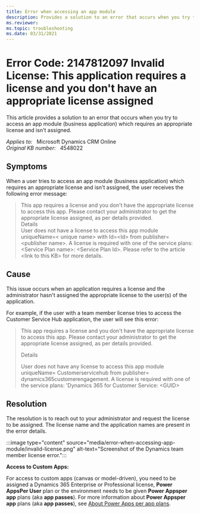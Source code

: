 ```yaml
---
title: Error when accessing an app module
description: Provides a solution to an error that occurs when you try to access an app module.
ms.reviewer: 
ms.topic: troubleshooting
ms.date: 03/31/2021
---
```

# Error Code: 2147812097 Invalid License: This application requires a license and you don't have an appropriate license assigned

This article provides a solution to an error that occurs when you try to access an app module (business application) which requires an appropriate license and isn't assigned.

_Applies to:_ &nbsp; Microsoft Dynamics CRM Online  
_Original KB number:_ &nbsp; 4548022

## Symptoms

When a user tries to access an app module (business application) which requires an appropriate license and isn't assigned, the user receives the following error message:

> This app requires a license and you don't have the appropriate license to access this app. Please contact your administrator to get the appropriate license assigned, as per details provided.  
Details  
User does not have a license to access this app module uniqueName=< unique name> with Id=\<Id> from publisher=\<publisher name>. A license is required with one of the service plans: \<Service Plan name>: \<Service Plan Id>. Please refer to the article \<link to this KB> for more details.

## Cause

This issue occurs when an application requires a license and the administrator hasn't assigned the appropriate license to the user(s) of the application.

For example, if the user with a team member license tries to access the Customer Service Hub application, the user will see this error:

> This app requires a license and you don't have the appropriate license to access this app. Please contact your administrator to get the appropriate license assigned, as per details provided.  
>
>Details
>
> User does not have any license to access this app module uniqueName= Customerservicehub from publisher= dynamics365customerengagement. A license is required with one of the service plans: 'Dynamics 365 for Customer Service: \<GUID>

## Resolution

The resolution is to reach out to your administrator and request the license to be assigned. The license name and the application names are present in the error details.

:::image type="content" source="media/error-when-accessing-app-module/invalid-license.png" alt-text="Screenshot of the Dynamics team member license error.":::

**Access to Custom Apps:**

For access to custom apps (canvas or model-driven), you need to be assigned a Dynamics 365 Enterprise or Professional license, **Power AppsPer User** plan or the environment needs to be given **Power Appsper app** plans (aka **app passes**). For more information about **Power Appsper app** plans (aka **app passes**), see [About Power Apps per app plans](/power-platform/admin/about-powerapps-perapp).
